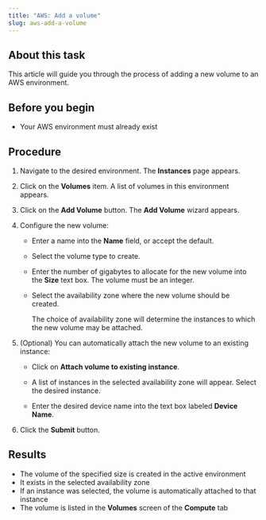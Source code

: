 ```yaml
---
title: "AWS: Add a volume"
slug: aws-add-a-volume
---
```


## About this task

This article will guide you through the process of adding a new volume to an AWS environment.

## Before you begin

- Your AWS environment must already exist

## Procedure

1. Navigate to the desired environment. The **Instances** page appears.

2. Click on the **Volumes** item. A list of volumes in this environment appears.

3. Click on the **Add Volume** button. The **Add Volume** wizard appears.

4. Configure the new volume:

    - Enter a name into the **Name** field, or accept the default.

    - Select the volume type to create.

    - Enter the number of gigabytes to allocate for the new volume into the **Size** text box. The volume must be an integer.

    - Select the availability zone where the new volume should be created.

        The choice of availability zone will determine the instances to which the new volume may be attached.

5. \(Optional\) You can automatically attach the new volume to an existing instance:

    - Click on **Attach volume to existing instance**.

    - A list of instances in the selected availability zone will appear. Select the desired instance.

    - Enter the desired device name into the text box labeled **Device Name**.

6. Click the **Submit** button.

## Results

- The volume of the specified size is created in the active environment
- It exists in the selected availability zone
- If an instance was selected, the volume is automatically attached to that instance
- The volume is listed in the **Volumes** screen of the **Compute** tab
